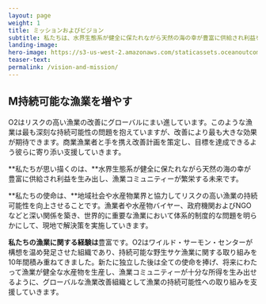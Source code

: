 ```yaml
---
layout: page
weight: 1
title: ミッションおよびビジョン
subtitle: 私たちは、水界生態系が健全に保たれながら天然の海の幸が豊富に供給され利益を生み出し、漁業コミュニティーが繁栄する未来を描いています。
landing-image:
hero-image: https://s3-us-west-2.amazonaws.com/staticassets.oceanoutcomes.org/hero+photos/japanese-what-we-do.jpg
teaser-text:
permalink: /vision-and-mission/
---
```

<h2>M持続可能な漁業を増やす</h2>

O2はリスクの高い漁業の改善にグローバルにまい進しています。このような漁業は最も深刻な持続可能性の問題を抱えていますが、改善により最も大きな効果が期待できます。商業漁業者と手を携え改善計画を策定し、目標を達成できるよう彼らに寄り添い支援していきます。

**私たちが思い描くのは、**水界生態系が健全に保たれながら天然の海の幸が豊富に供給され利益を生み出し、漁業コミュニティーが繁栄する未来です。

**私たちの使命は、**地域社会や水産物業界と協力してリスクの高い漁業の持続可能性を向上させることです。漁業者や水産物バイヤー、政府機関およびNGOなどと深い関係を築き、世界的に重要な漁業において体系的制度的な問題を明らかにして、現地で解決策を実施していきます。

**私たちの漁業に関する経験は**豊富です。O2はワイルド・サーモン・センターが構想を温め発足させた組織であり、持続可能な野生サケ漁業に関する取り組みを10年間積み重ねてきました。新たに独立した後は全ての使命を捧げ、将来にわたって漁業が健全な水産物を生産し、漁業コミュニティーが十分な所得を生み出せるように、グローバルな漁業改善組織として漁業の持続可能性への取り組みを支援していきます。
